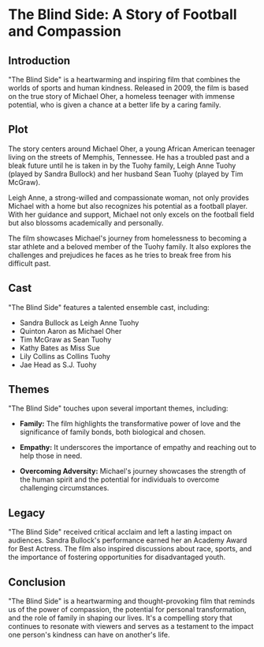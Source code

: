 
# The Blind Side: A Story of Football and Compassion

## Introduction

"The Blind Side" is a heartwarming and inspiring film that combines the worlds of sports and human kindness. Released in 2009, the film is based on the true story of Michael Oher, a homeless teenager with immense potential, who is given a chance at a better life by a caring family. 

## Plot

The story centers around Michael Oher, a young African American teenager living on the streets of Memphis, Tennessee. He has a troubled past and a bleak future until he is taken in by the Tuohy family, Leigh Anne Tuohy (played by Sandra Bullock) and her husband Sean Tuohy (played by Tim McGraw).

Leigh Anne, a strong-willed and compassionate woman, not only provides Michael with a home but also recognizes his potential as a football player. With her guidance and support, Michael not only excels on the football field but also blossoms academically and personally.

The film showcases Michael's journey from homelessness to becoming a star athlete and a beloved member of the Tuohy family. It also explores the challenges and prejudices he faces as he tries to break free from his difficult past.

## Cast

"The Blind Side" features a talented ensemble cast, including:

- Sandra Bullock as Leigh Anne Tuohy
- Quinton Aaron as Michael Oher
- Tim McGraw as Sean Tuohy
- Kathy Bates as Miss Sue
- Lily Collins as Collins Tuohy
- Jae Head as S.J. Tuohy

## Themes

"The Blind Side" touches upon several important themes, including:

- **Family:** The film highlights the transformative power of love and the significance of family bonds, both biological and chosen.

- **Empathy:** It underscores the importance of empathy and reaching out to help those in need.

- **Overcoming Adversity:** Michael's journey showcases the strength of the human spirit and the potential for individuals to overcome challenging circumstances.

## Legacy

"The Blind Side" received critical acclaim and left a lasting impact on audiences. Sandra Bullock's performance earned her an Academy Award for Best Actress. The film also inspired discussions about race, sports, and the importance of fostering opportunities for disadvantaged youth.

## Conclusion

"The Blind Side" is a heartwarming and thought-provoking film that reminds us of the power of compassion, the potential for personal transformation, and the role of family in shaping our lives. It's a compelling story that continues to resonate with viewers and serves as a testament to the impact one person's kindness can have on another's life.